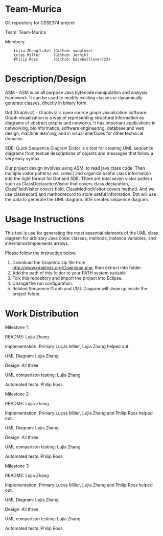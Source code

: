 # Team-Murica
Git repository for CSSE374 project

Team: Team-Murica

Members:

        Lujia Zhang(Luke) (Github: swagluke)
        Lucas Miller      (Github: Jernik)
        Philip Ross       (Github: baseballlover723)

# Description/Design

ASM - ASM is an all purpose Java bytecode manipulation and analysis framework. It can be used to modify existing classes or dynamically generate classes, directly in binary form. 

Dot (Graphviz) - Graphviz is open source graph visualization software. Graph visualization is a way of representing structural information as diagrams of abstract graphs and networks. It has important applications in networking, bioinformatics,  software engineering, database and web design, machine learning, and in visual interfaces for other technical domains. 

SDE: Quick Sequence Diagram Editor is a tool for creating UML sequence diagrams from textual descriptions of objects and messages that follow a very easy syntax.

Our project design involves using ASM, to read java class code. Then multiple vistor patterns will collect and organize useful class information into the right format for Dot and SDE. There are total seven vistor pattern such as ClassDeclarationVisitor that covers class declaration, ClassFieldVisitor covers field, ClassMethodVisitor covers method. And we use classrecord and methodrecord to store useful information. Dot will use the data to generate the UML diagram. SDE creates sequence diagram.

# Usage Instructions
This tool is use for generating the most essential elements of the UML class diagram for arbitrary Java code: classes, methods, instance variables, and inheritance/implements arrows.

Please follow the instruction below.

1. Download the GraphViz.zip file from <http://www.graphviz.org/Download.php>, then extract into folder.
2. Add the path of this folder to your PATH system variable
3. Folk this repository and import the project into Eclipse.
4. Change the run configuration.
5. Related Sequence Graph and UML Diagram will show up inside the project folder.


# Work Distribution

Milestone 1:

README: Lujia Zhang

Implementation: Primary Lucas Miller, Lujia Zhang helped out.

UML Diagram: Lujia Zhang

Design: All three

UML comparison testing: Lujia Zhang

Automated tests: Philip Ross

Milestone 2:

README: Lujia Zhang

Implementation: Primary Lucas Miller, Lujia Zhang and Philip Ross helped out.

UML Diagram: Lujia Zhang

Design: All three

UML comparison testing: Lujia Zhang

Automated tests: Philip Ross

Milestone 3:

README: Lujia Zhang

Implementation: Primary Lucas Miller, Lujia Zhang and Philip Ross helped out.

UML Diagram: Lujia Zhang

Design: All three

UML comparison testing: Lujia Zhang

Automated tests: Philip Ross